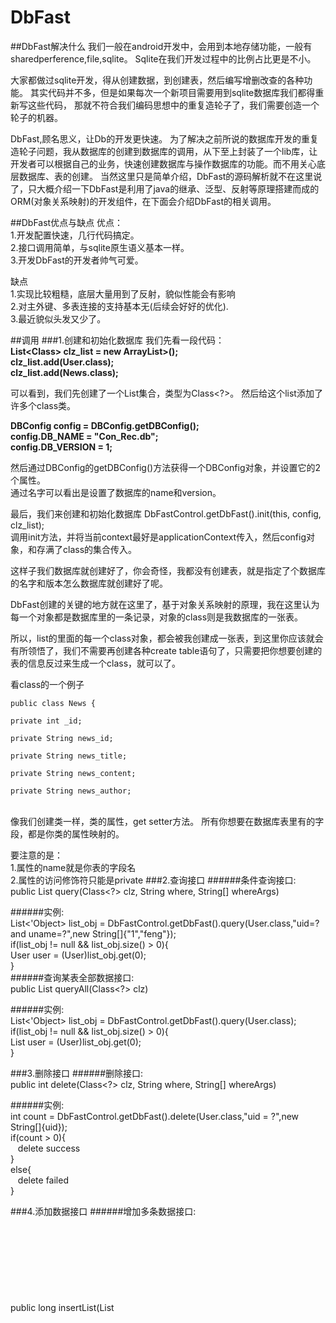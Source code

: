 # DbFast
##DbFast解决什么
我们一般在android开发中，会用到本地存储功能，一般有sharedperference,file,sqlite。
Sqlite在我们开发过程中的比例占比更是不小。
  
大家都做过sqlite开发，得从创建数据，到创建表，然后编写增删改查的各种功能。
其实代码并不多，但是如果每次一个新项目需要用到sqlite数据库我们都得重新写这些代码，
那就不符合我们编码思想中的重复造轮子了，我们需要创造一个轮子的机器。

DbFast,顾名思义，让Db的开发更快速。
为了解决之前所说的数据库开发的重复造轮子问题，我从数据库的创建到数据库的调用，从下至上封装了一个lib库，让开发者可以根据自己的业务，快速创建数据库与操作数据库的功能。而不用关心底层数据库、表的创建。
当然这里只是简单介绍，DbFast的源码解析就不在这里说了，只大概介绍一下DbFast是利用了java的继承、泛型、反射等原理搭建而成的ORM(对象关系映射)的开发组件，在下面会介绍DbFast的相关调用。


##DbFast优点与缺点
   优点：
   <br>1.开发配置快速，几行代码搞定。<br>
         2.接口调用简单，与sqlite原生语义基本一样。<br>
         3.开发DbFast的开发者帅气可爱。

   缺点
   <br>1.实现比较粗糙，底层大量用到了反射，貌似性能会有影响<br>
        2.对主外键、多表连接的支持基本无(后续会好好的优化).<br>
        3.最近貌似头发又少了。
  
  
##调用
###1.创建和初始化数据库
我们先看一段代码：<br>
**List<Class<?>> clz_list = new ArrayList<Class<?>>();<br>
clz_list.add(User.class);<br>
clz_list.add(News.class);**

   可以看到，我们先创建了一个List集合，类型为Class<?>。
   然后给这个list添加了许多个class类。

**DBConfig config = DBConfig.getDBConfig();<br>
config.DB_NAME = "Con_Rec.db";<br>
config.DB_VERSION = 1;**

然后通过DBConfig的getDBConfig()方法获得一个DBConfig对象，并设置它的2个属性。<br>
通过名字可以看出是设置了数据库的name和version。<br>

最后，我们来创建和初始化数据库
DbFastControl.getDbFast().init(this, config, clz_list);<br>
调用init方法，并将当前context最好是applicationContext传入，然后config对象，和存满了class的集合传入。

这样子我们数据库就创建好了，你会奇怪，我都没有创建表，就是指定了个数据库的名字和版本怎么数据库就创建好了呢。

DbFast创建的关键的地方就在这里了，基于对象关系映射的原理，我在这里认为每一个对象都是数据库里的一条记录，对象的class则是我数据库的一张表。

所以，list的里面的每一个class对象，都会被我创建成一张表，到这里你应该就会有所领悟了，我们不需要再创建各种create table语句了，只需要把你想要创建的表的信息反过来生成一个class，就可以了。<br>

看class的一个例子<br>
    
    public class News {

    private int _id;
    
    private String news_id;

    private String news_title;

    private String news_content;
    
    private String news_author;
<br>
   像我们创建类一样，类的属性，get setter方法。
   所有你想要在数据库表里有的字段，都是你类的属性映射的。

   要注意的是：
   <br>1.属性的name就是你表的字段名
   <br>2.属性的访问修饰符只能是private
###2.查询接口
######条件查询接口:<br>
public List<Object> query(Class<?> clz, String where, String[] whereArgs)

######实例:<br>
List<'Object> list_obj = DbFastControl.getDbFast().query(User.class,"uid=? and uname=?",new String[]{"1","feng"});<br>
if(list_obj != null && list_obj.size() > 0){<br>
User user = (User)list_obj.get(0);<br>
}<br>
######查询某表全部数据接口:<br>
public List<Object> queryAll(Class<?> clz)<br>

######实例:<br>
List<'Object> list_obj = DbFastControl.getDbFast().query(User.class); <br>
if(list_obj != null && list_obj.size() > 0){<br>
List user = (User)list_obj.get(0);<br>
}<br>

###3.删除接口
######删除接口:<br>
public int delete(Class<?> clz, String where, String[] whereArgs)<br>

######实例:<br>
int count = DbFastControl.getDbFast().delete(User.class,"uid = ?",new String[]{uid});<br>
    if(count > 0){<br>
          delete success<br>
	}<br>
	else{<br>
  	   delete failed<br>
    }<br>

###4.添加数据接口
######增加多条数据接口: <br>
public long insertList(List<Object> clzs)<br>

######实例:<br>
List<CLASS> clz_list = new Arraylist<CLASS>();<br>
User u = new User();<br>
u.setUid("100<br>
u.setUName("fengyagang");<br>
clz_list.add(u);<br>
User u2 = new User();<br>
u2.setUid("100");<br>
u2.setUName("nidaye");<br>
clz_list.add(u2<br>

int count = DbFastControl.getDbFast().insert(clz_list);<br>
if(count > 0)<br>
{<br>
insert success<br>
}<br>
else<br>
{<br>
insert failed<br>
}<br>



######增加单条数据接口: <br>
public long insert(Object clz)

######实例:<br>
User u = new User();<br>
	u2.setUid("100");<br>
	u2.setUName("nidaye");<br>
	clz_list.add(u2);<br>
	int count = DbFastControl.getDbFast().insert(u);<br>
	if(count > 0)<br>
	{<br>
 	    insert success<br>
	}<br>
	else<br>
	{<br>
  	    insert failed<br>
	}<br>
 
###5.修改数据接口
######修改数据接口:<br>
public int update(Object clzs, String where, String[] whereArgs)<br>

######实例:
User u = new User();<br>
	u.setUid("100");<br>
	u.setUName("fengyagang");//原来的数据为yagangfeng，要修改成fengyagang<br>

	DbFastControl.getDbFast().update(u,"uid = ?",new String[]{"100"});<br>


###6.Clear 清空表里所有的数据<br>
######清空数据接口:<br>
public long clear(Class<?> clz)<br>

######实例:
DbFastControl.getDbFast().clear(User.class);

   
